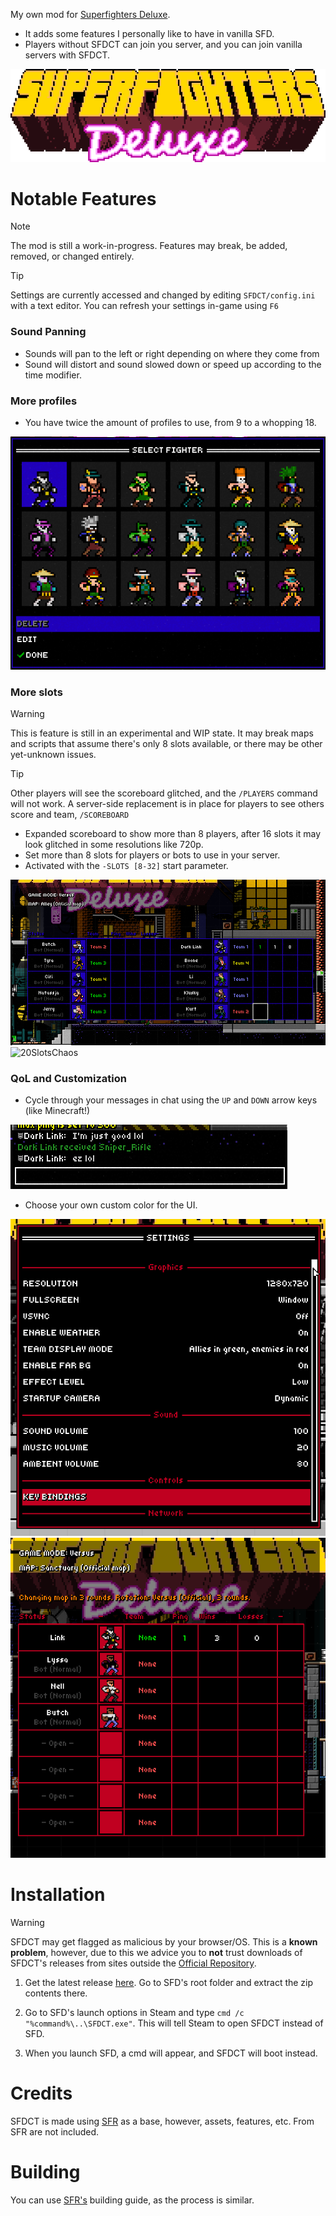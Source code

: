 My own mod for [Superfighters Deluxe](https://store.steampowered.com/app/855860/Superfighters_Deluxe). 
- It adds some features I personally like to have in vanilla SFD. 
- Players without SFDCT can join you server, and you can join vanilla servers with SFDCT.

<img src="docs/SFD_titleLoop.gif" alt="SFD"/>

# Notable Features
> [!NOTE]
> The mod is still a work-in-progress. Features may break, be added, removed, or changed entirely.

> [!TIP]
> Settings are currently accessed and changed by editing `SFDCT/config.ini` with a text editor. You can refresh your settings in-game using `F6`

### Sound Panning
- Sounds will pan to the left or right depending on where they come from
- Sound will distort and sound slowed down or speed up according to the time modifier.

### More profiles
- You have twice the amount of profiles to use, from 9 to a whopping 18.

<img src="docs/extendedProfiles.gif" alt="ExtendedProfiles"/>

### More slots
> [!WARNING]
> This is feature is still in an experimental and WIP state. It may break maps and scripts that assume there's only 8 slots available, or there may be other yet-unknown issues.

> [!TIP]
> Other players will see the scoreboard glitched, and the `/PLAYERS` command will not work. A server-side replacement is in place for players to see others score and team, `/SCOREBOARD`

- Expanded scoreboard to show more than 8 players, after 16 slots it may look glitched in some resolutions like 720p.
- Set more than 8 slots for players or bots to use in your server.
- Activated with the `-SLOTS [8-32]` start parameter.

<img src="docs/10SlotsScoreboard.png" alt="10SlotsScoreboard"/>
<img src="docs/20slotsChaos.gif" alt="20SlotsChaos"/>

### QoL and Customization
- Cycle through your messages in chat using the `UP` and `DOWN` arrow keys (like Minecraft!)

<img src="docs/chatCycling.gif" alt="ChatCycling"/>

- Choose your own custom color for the UI.

<img src="docs/customUI0.png" alt="CustomUI0"/>
<img src="docs/customUI1.png" alt="CustomUI1"/>

# Installation
> [!WARNING]
> SFDCT may get flagged as malicious by your browser/OS. This is a **known problem**, however, due to this we advice you to **not** trust downloads of SFDCT's releases from sites outside the [Official Repository](https://github.com/Liokindy/SFDCT/).

1. Get the latest release [here](https://github.com/Liokindy/SFDCT/releases). Go to SFD's root folder and extract the zip contents there.

2. Go to SFD's launch options in Steam and type `cmd /c "%command%\..\SFDCT.exe"`. This will tell Steam to open SFDCT instead of SFD.

3. When you launch SFD, a cmd will appear, and SFDCT will boot instead.

# Credits
SFDCT is made using [SFR](https://github.com/Odex64/SFR) as a base, however, assets, features, etc. From SFR are not included.

# Building
You can use [SFR's](https://github.com/Odex64/SFR) building guide, as the process is similar.